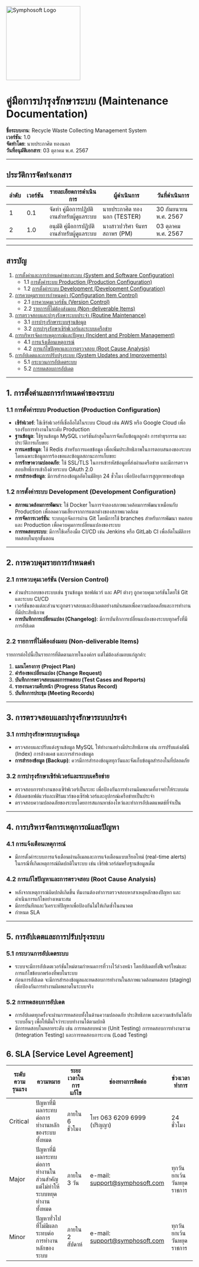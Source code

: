 <img src="https://www.symphosoft.com/logo/symphosoftLogo.png" alt="Symphosoft Logo" width="200"/>

# คู่มือการบำรุงรักษาระบบ (Maintenance Documentation)
**ชื่อระบบงาน**: Recycle Waste Collecting Management System  
**เวอร์ชัน**: 1.0  
**จัดทำโดย**: นายประกาศิต ทองนอก  
**วันที่อนุมัติเอกสาร**: 03 ตุลาคม พ.ศ. 2567  
  
---

## ประวัติการจัดทำเอกสาร

| ลำดับ | เวอร์ชัน | รายละเอียดการดำเนินการ                 | ผู้ดำเนินการ | วันที่ดำเนินการ |
|-------|----------|-----------------------------------------|--------------|-----------------|
| 1     | 0.1      | จัดทำ คู่มือการปฏิบัติงานสำหรับผู้ดูแลระบบ         | นายประกาศิต ทองนอก  (TESTER)  | 30 กันยนายน พ.ศ. 2567        |
| 2     | 1.0      | อนุมัติ คู่มือการปฏิบัติงานสำหรับผู้ดูแลระบบ       | นางสาวปวริศา จันทรสถาพร (PM)  | 03 ตุลาคม พ.ศ. 2567        |  

---

## สารบัญ

1. [การตั้งค่าและการกำหนดค่าของระบบ (System and Software Configuration)](#1-การตั้งค่าและการกำหนดค่าของระบบ)
    - 1.1 [การตั้งค่าระบบ Production (Production Configuration)](#11-การตั้งค่าระบบ-production)
    - 1.2 [การตั้งค่าระบบ Development (Development Configuration)](#12-การตั้งค่าระบบ-development)
2. [การควบคุมรายการกำหนดค่า (Configuration Item Control)](#2-การควบคุมรายการกำหนดค่า)
    - 2.1 [การควบคุมเวอร์ชัน (Version Control)](#21-การควบคุมเวอร์ชัน)
    - 2.2 [รายการที่ไม่ต้องส่งมอบ (Non-deliverable Items)](#22-รายการที่ไม่ต้องส่งมอบ)
3. [การตรวจสอบและบำรุงรักษาระบบประจำ (Routine Maintenance)](#3-การตรวจสอบและบำรุงรักษาระบบประจำ)
    - 3.1 [การบำรุงรักษาระบบฐานข้อมูล](#31-การบำรุงรักษาระบบฐานข้อมูล)
    - 3.2 [การบำรุงรักษาเซิร์ฟเวอร์และระบบเครือข่าย](#32-การบำรุงรักษาเซิร์ฟเวอร์และระบบเครือข่าย)
4. [การบริหารจัดการเหตุการณ์และปัญหา (Incident and Problem Management)](#4-การบริหารจัดการเหตุการณ์และปัญหา)
    - 4.1 [การแจ้งเตือนเหตุการณ์](#41-การแจ้งเตือนเหตุการณ์)
    - 4.2 [การแก้ไขปัญหาและการตรวจสอบ (Root Cause Analysis)](#42-การแก้ไขปัญหาและการตรวจสอบ)
5. [การอัปเดตและการปรับปรุงระบบ (System Updates and Improvements)](#5-การอัปเดตและการปรับปรุงระบบ)
    - 5.1 [กระบวนการอัปเดตระบบ](#51-กระบวนการอัปเดตระบบ)
    - 5.2 [การทดสอบการอัปเดต](#52-การทดสอบการอัปเดต)

---

## 1. การตั้งค่าและการกำหนดค่าของระบบ

### 1.1 การตั้งค่าระบบ Production (Production Configuration)
- **เซิร์ฟเวอร์**: ใช้เซิร์ฟเวอร์ที่เชื่อถือได้ในระบบ Cloud เช่น AWS หรือ Google Cloud เพื่อรองรับการทำงานในระดับ Production
- **ฐานข้อมูล**: ใช้ฐานข้อมูล MySQL เวอร์ชันล่าสุดในการจัดเก็บข้อมูลลูกค้า การทำธุรกรรม และประวัติการเก็บขยะ
- **การแคชข้อมูล**: ใช้ Redis สำหรับการแคชข้อมูล เพื่อเพิ่มประสิทธิภาพในการตอบสนองของระบบ โดยเฉพาะข้อมูลการร้องขอและข้อมูลสถานะการเก็บขยะ
- **การรักษาความปลอดภัย**: ใช้ SSL/TLS ในการเข้ารหัสข้อมูลที่ส่งผ่านเครือข่าย และมีการตรวจสอบสิทธิ์การเข้าถึงด้วยระบบ OAuth 2.0
- **การสำรองข้อมูล**: มีการสำรองข้อมูลอัตโนมัติทุก 24 ชั่วโมง เพื่อป้องกันการสูญหายของข้อมูล

### 1.2 การตั้งค่าระบบ Development (Development Configuration)
- **สภาพแวดล้อมการพัฒนา**: ใช้ Docker ในการจำลองสภาพแวดล้อมการพัฒนาเหมือนกับ Production เพื่อลดความเสี่ยงจากการแตกต่างของสภาพแวดล้อม
- **การจัดการเวอร์ชัน**: ระบบถูกจัดการผ่าน Git โดยมีการใช้ branches สำหรับการพัฒนา ทดสอบ และ Production เพื่อควบคุมการเปลี่ยนแปลงของระบบ
- **การทดสอบระบบ**: มีการใช้เครื่องมือ CI/CD เช่น Jenkins หรือ GitLab CI เพื่ออัตโนมัติการทดสอบในทุกขั้นตอน

---

## 2. การควบคุมรายการกำหนดค่า

### 2.1 การควบคุมเวอร์ชัน (Version Control)
- ส่วนประกอบของระบบเช่น ฐานข้อมูล ซอฟต์แวร์ และ API ต่างๆ ถูกควบคุมเวอร์ชันโดยใช้ Git และระบบ CI/CD
- เวอร์ชันของแต่ละส่วนจะถูกตรวจสอบและอัปเดตอย่างสม่ำเสมอเพื่อความปลอดภัยและการทำงานที่มีประสิทธิภาพ
- **การบันทึกการเปลี่ยนแปลง (Changelog)**: มีการบันทึกการเปลี่ยนแปลงของระบบทุกครั้งที่มีการอัปเดต

### 2.2 รายการที่ไม่ต้องส่งมอบ (Non-deliverable Items)
รายการต่อไปนี้เป็นรายการที่ติดตามภายในองค์กร แต่ไม่ต้องส่งมอบแก่ลูกค้า:
1. **แผนโครงการ (Project Plan)**
2. **คำร้องขอเปลี่ยนแปลง (Change Request)**
3. **บันทึกการตรวจสอบและการทดสอบ (Test Cases and Reports)**
4. **รายงานความคืบหน้า (Progress Status Record)**
5. **บันทึกการประชุม (Meeting Records)**

---

## 3. การตรวจสอบและบำรุงรักษาระบบประจำ

### 3.1 การบำรุงรักษาระบบฐานข้อมูล
- ตรวจสอบและปรับแต่งฐานข้อมูล MySQL ให้ทำงานอย่างมีประสิทธิภาพ เช่น การปรับแต่งดัชนี (Index) การล้างแคช และการสำรองข้อมูล
- **การสำรองข้อมูล (Backup)**: ควรมีการสำรองข้อมูลทุกวันและจัดเก็บข้อมูลสำรองในที่ปลอดภัย

### 3.2 การบำรุงรักษาเซิร์ฟเวอร์และระบบเครือข่าย
- ตรวจสอบการทำงานของเซิร์ฟเวอร์เป็นระยะ เพื่อป้องกันการทำงานผิดพลาดที่อาจทำให้ระบบล่ม
- อัปเดตซอฟต์แวร์และเฟิร์มแวร์ของเซิร์ฟเวอร์และอุปกรณ์เครือข่ายเป็นประจำ
- ตรวจสอบความปลอดภัยของระบบโดยการสแกนหาช่องโหว่และทำการอัปเดตแพตช์ที่จำเป็น

---

## 4. การบริหารจัดการเหตุการณ์และปัญหา

### 4.1 การแจ้งเตือนเหตุการณ์
- มีการตั้งค่าระบบการแจ้งเตือนผ่านอีเมลและการแจ้งเตือนแบบเรียลไทม์ (real-time alerts) ในกรณีที่เกิดเหตุการณ์ผิดปกติในระบบ เช่น เซิร์ฟเวอร์ล่มหรือฐานข้อมูลเต็ม

### 4.2 การแก้ไขปัญหาและการตรวจสอบ (Root Cause Analysis)
- หลังจากเหตุการณ์ผิดปกติเกิดขึ้น ทีมงานต้องทำการตรวจสอบหาสาเหตุหลักของปัญหา และดำเนินการแก้ไขอย่างเหมาะสม
- มีการบันทึกและวิเคราะห์ปัญหาเพื่อป้องกันไม่ให้เกิดซ้ำในอนาคต
- กำหนด SLA 

---

## 5. การอัปเดตและการปรับปรุงระบบ

### 5.1 กระบวนการอัปเดตระบบ
- ระบบจะมีการอัปเดตเวอร์ชันใหม่ตามกำหนดการที่วางไว้ล่วงหน้า โดยอัปเดตทั้งฟีเจอร์ใหม่และการแก้ไขข้อบกพร่องที่พบในระบบ
- ก่อนการอัปเดต จะมีการสำรองข้อมูลและทดสอบการทำงานในสภาพแวดล้อมทดสอบ (staging) เพื่อป้องกันการทำงานผิดพลาดในระบบจริง

### 5.2 การทดสอบการอัปเดต
- การอัปเดตทุกครั้งจะผ่านการทดสอบทั้งในด้านความปลอดภัย ประสิทธิภาพ และความเข้ากันได้กับระบบอื่นๆ เพื่อให้มั่นใจว่าระบบทำงานได้ตามปกติ
- มีการทดสอบในหลายระดับ เช่น การทดสอบหน่วย (Unit Testing) การทดสอบการทำงานรวม (Integration Testing) และการทดสอบภาระงาน (Load Testing)

## 6.  SLA [Service Level Agreement]  
  
| ระดับความรุนแรง | ความหมาย                                  | ระยะเวลาในการแก้ไข | ช่องทางการติดต่อ                        | ช่วงเวลาทำการ               |
|-----------------|--------------------------------------------|--------------------|-----------------------------------------|----------------------------|
| Critical        | ปัญหาที่มีผลกระทบต่อการทำงานหลักของระบบทั้งหมด | ภายใน 6 ชั่วโมง    | โทร 063 6209 6999 (ปริญญา)             | 24 ชั่วโมง                 |
| Major           | ปัญหาที่มีผลกระทบต่อการทำงานในส่วนสำคัญ แต่ไม่ทำให้ระบบหยุดทำงานทั้งหมด | ภายใน 3 วัน        | e-mail: support@symphosoft.com         | ทุกวัน ยกเว้นวันหยุดราชการ |
| Minor           | ปัญหาทั่วไปที่ไม่มีผลกระทบต่อการทำงานหลักของระบบ | ภายใน 2 สัปดาห์   | e-mail: support@symphosoft.com         | ทุกวัน ยกเว้นวันหยุดราชการ |  


